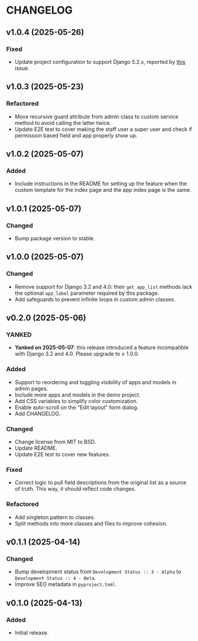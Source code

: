 # CHANGELOG

## v1.0.4 (2025-05-26)

### Fixed

- Update project configuration to support Django 5.2.x, reported by [this](https://github.com/rafael-frs-a/django-admin-flexlist/issues/6) issue.

## v1.0.3 (2025-05-23)

### Refactored

- Move recursive guard attribute from admin class to custom service method to avoid calling the latter twice.
- Update E2E test to cover making the staff user a super user and check if permission based field and app properly show up.

## v1.0.2 (2025-05-07)

### Added

- Include instructions in the README for setting up the feature when the custom template for the index page and the app index page is the same.

## v1.0.1 (2025-05-07)

### Changed

- Bump package version to stable.

## v1.0.0 (2025-05-07)

### Changed

- Remove support for Django 3.2 and 4.0: their `get_app_list` methods lack the optional `app_label` parameter required by this package.
- Add safeguards to prevent infinite loops in custom admin classes.

## v0.2.0 (2025-05-06)

### YANKED

- **Yanked on 2025-05-07**: this release introduced a feature incompatible with Django 3.2 and 4.0. Please upgrade to ≥ 1.0.0.

### Added

- Support to reordering and toggling visibility of apps and models in admin pages.
- Include more apps and models in the demo project.
- Add CSS variables to simplify color customization.
- Enable auto-scroll on the "Edit layout" form dialog.
- Add CHANGELOG.

### Changed

- Change license from MIT to BSD.
- Update README.
- Update E2E test to cover new features.

### Fixed

- Correct logic to pull field descriptions from the original list as a source of truth. This way, it should reflect code changes.

### Refactored

- Add singleton pattern to classes.
- Split methods into more classes and files to improve cohesion.

## v0.1.1 (2025-04-14)

### Changed

- Bump development status from `Development Status :: 3 - Alpha` to `Development Status :: 4 - Beta`.
- Improve SEO metadata in `pyproject.toml`.

## v0.1.0 (2025-04-13)

### Added

- Initial release.
